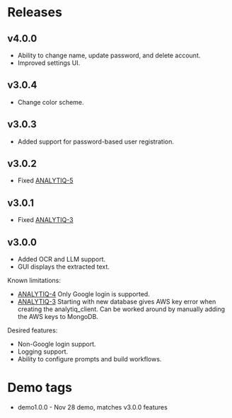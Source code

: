 # Releases

## v4.0.0
* Ability to change name, update password, and delete account.
* Improved settings UI.

## v3.0.4
* Change color scheme.

## v3.0.3
* Added support for password-based user registration.

## v3.0.2
* Fixed [ANALYTIQ-5](https://github.com/analytiq-hub/doc-router/issues/5)

## v3.0.1

* Fixed [ANALYTIQ-3](https://github.com/analytiq-hub/doc-router/issues/3)

## v3.0.0

* Added OCR and LLM support.
* GUI displays the extracted text.

Known limitations:
* [ANALYTIQ-4](https://github.com/analytiq-hub/doc-router/issues/4) Only Google login is supported.
* [ANALYTIQ-3](https://github.com/analytiq-hub/doc-router/issues/3) Starting with new database gives AWS key error when creating the analytiq_client. Can be worked around by manually adding the AWS keys to MongoDB.

Desired features:
* Non-Google login support.
* Logging support.
* Ability to configure prompts and build workflows.

# Demo tags
* demo1.0.0 - Nov 28 demo, matches v3.0.0 features